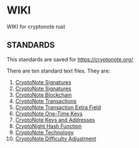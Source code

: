 # WIKI
WIKI for cryptonote rust

## STANDARDS

This standards are saved for https://cryptonote.org/

There are ten standard text files. They are:

1. [CryptoNote Signatures](./standard/cns001.txt)
1. [CryptoNote Signatures](./standard/cns002.txt)
1. [CryptoNote Blockchain](./standard/cns003.txt)
1. [CryptoNote Transactions](./standard/cns004.txt)
1. [CryptoNote Transaction Extra Field](./standard/cns005.txt)
1. [CryptoNote One-Time Keys](./standard/cns006.txt)
1. [CryptoNote Keys and Addresses](./standard/cns007.txt)
1. [CryptoNight Hash Function](./standard/cns008.txt)
1. [CryptoNote Technology](./standard/cns009.txt)
1. [CryptoNote Difficulty Adjustment](./standard/cns010.txt)

